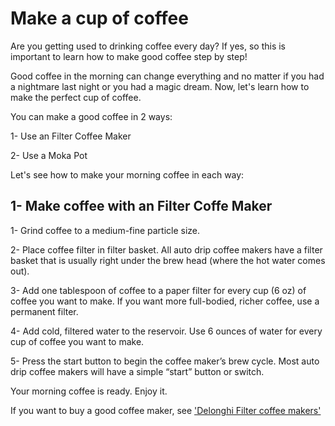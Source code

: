 # Make a cup of coffee
Are you getting used to drinking coffee every day? If yes, so this is important to learn how to make good coffee step by step!

Good coffee in the morning can change everything and no matter if you had a nightmare last night or you had a magic dream.
Now, let's learn how to make the perfect cup of coffee.

You can make a good coffee in 2 ways:

1- Use an Filter Coffee Maker

2- Use a Moka Pot

Let's see how to make your morning coffee in each way:

## 1- Make coffee with an Filter Coffe Maker
1- Grind coffee to a medium-fine particle size. 

2- Place coffee filter in filter basket. All auto drip coffee makers have a filter basket that is usually right under the brew head (where the hot water comes out).

3- Add one tablespoon of coffee to a paper filter for every cup (6 oz) of coffee you want to make. If you want more full-bodied, richer coffee, use a permanent filter. 

4- Add cold, filtered water to the reservoir. Use 6 ounces of water for every cup of coffee you want to make. 

5- Press the start button to begin the coffee maker’s brew cycle. Most auto drip coffee makers will have a simple “start” button or switch.

Your morning coffee is ready. Enjoy it.

If you want to buy a good coffee maker, see ['Delonghi Filter coffee makers'](https://www.delonghi.com/en-gb/products/coffee/filter-coffee-makers/c/filter_coffee_makers)
